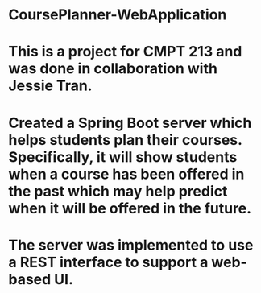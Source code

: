 # CoursePlanner-WebApplication
# This is a project for CMPT 213 and was done in collaboration with Jessie Tran.
# Created a Spring Boot server which helps students plan their courses. Specifically, it will show students when a course has been offered in the past which may help predict when it will be offered in the future.
# The server was implemented to use a REST interface to support a web-based UI.
